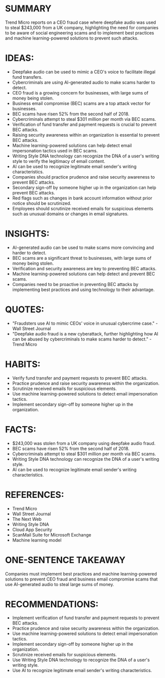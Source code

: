 # SUMMARY
Trend Micro reports on a CEO fraud case where deepfake audio was used to steal $243,000 from a UK company, highlighting the need for companies to be aware of social engineering scams and to implement best practices and machine learning-powered solutions to prevent such attacks.

# IDEAS:
* Deepfake audio can be used to mimic a CEO's voice to facilitate illegal fund transfers.
* Cybercriminals are using AI-generated audio to make scams harder to detect.
* CEO fraud is a growing concern for businesses, with large sums of money being stolen.
* Business email compromise (BEC) scams are a top attack vector for businesses.
* BEC scams have risen 52% from the second half of 2018.
* Cybercriminals attempt to steal $301 million per month via BEC scams.
* Verification of fund transfer and payment requests is crucial to prevent BEC attacks.
* Raising security awareness within an organization is essential to prevent BEC attacks.
* Machine learning-powered solutions can help detect email impersonation tactics used in BEC scams.
* Writing Style DNA technology can recognize the DNA of a user's writing style to verify the legitimacy of email content.
* AI can be used to recognize legitimate email sender's writing characteristics.
* Companies should practice prudence and raise security awareness to prevent BEC attacks.
* Secondary sign-off by someone higher up in the organization can help prevent BEC attacks.
* Red flags such as changes in bank account information without prior notice should be scrutinized.
* Employees should scrutinize received emails for suspicious elements such as unusual domains or changes in email signatures.

# INSIGHTS:
* AI-generated audio can be used to make scams more convincing and harder to detect.
* BEC scams are a significant threat to businesses, with large sums of money being stolen.
* Verification and security awareness are key to preventing BEC attacks.
* Machine learning-powered solutions can help detect and prevent BEC scams.
* Companies need to be proactive in preventing BEC attacks by implementing best practices and using technology to their advantage.

# QUOTES:
* "Fraudsters use AI to mimic CEOs' voice in unusual cybercrime case." - Wall Street Journal
* "Deepfake audio fraud is a new cyberattack, further highlighting how AI can be abused by cybercriminals to make scams harder to detect." - Trend Micro

# HABITS:
* Verify fund transfer and payment requests to prevent BEC attacks.
* Practice prudence and raise security awareness within the organization.
* Scrutinize received emails for suspicious elements.
* Use machine learning-powered solutions to detect email impersonation tactics.
* Implement secondary sign-off by someone higher up in the organization.

# FACTS:
* $243,000 was stolen from a UK company using deepfake audio fraud.
* BEC scams have risen 52% from the second half of 2018.
* Cybercriminals attempt to steal $301 million per month via BEC scams.
* Writing Style DNA technology can recognize the DNA of a user's writing style.
* AI can be used to recognize legitimate email sender's writing characteristics.

# REFERENCES:
* Trend Micro
* Wall Street Journal
* The Next Web
* Writing Style DNA
* Cloud App Security
* ScanMail Suite for Microsoft Exchange
* Machine learning model

# ONE-SENTENCE TAKEAWAY
Companies must implement best practices and machine learning-powered solutions to prevent CEO fraud and business email compromise scams that use AI-generated audio to steal large sums of money.

# RECOMMENDATIONS:
* Implement verification of fund transfer and payment requests to prevent BEC attacks.
* Practice prudence and raise security awareness within the organization.
* Use machine learning-powered solutions to detect email impersonation tactics.
* Implement secondary sign-off by someone higher up in the organization.
* Scrutinize received emails for suspicious elements.
* Use Writing Style DNA technology to recognize the DNA of a user's writing style.
* Use AI to recognize legitimate email sender's writing characteristics.
